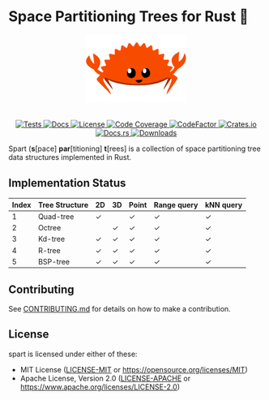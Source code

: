 # Space Partitioning Trees for Rust 🦀

<div align="center">
  <picture>
    <source media="(prefers-color-scheme: light)" srcset="assets/logos/rustacean-flat-happy.svg">
    <source media="(prefers-color-scheme: dark)" srcset="assets/logos/rustacean-flat-happy.svg">
    <img alt="spart logo" src="assets/logos/rustacean-flat-happy.svg" height="40%" width="40%">
  </picture>
</div>
<br>

<p align="center">
  <a href="https://github.com/habedi/spart/actions/workflows/tests.yml">
    <img alt="Tests" src="https://img.shields.io/github/actions/workflow/status/habedi/spart/tests.yml?label=Tests&style=flat&labelColor=555555&logo=github">
  </a>
  <a href="docs">
    <img alt="Docs" src="https://img.shields.io/badge/docs-latest-3776ab?style=flat&labelColor=555555&logo=readthedocs">
  </a>
  <a href="https://github.com/habedi/spart">
    <img alt="License" src="https://img.shields.io/badge/license-MIT%2FApache--2.0-007ec6?style=flat&labelColor=555555&logo=open-source-initiative">
  </a>
  <a href="https://codecov.io/gh/habedi/spart">
    <img alt="Code Coverage" src="https://img.shields.io/codecov/c/github/habedi/spart?style=flat&labelColor=555555&logo=codecov">
  </a>
  <a href="https://www.codefactor.io/repository/github/habedi/spart">
    <img alt="CodeFactor" src="https://img.shields.io/codefactor/grade/github/habedi/spart?style=flat&labelColor=555555&logo=codefactor">
  </a>
  <a href="https://crates.io/crates/spart">
    <img alt="Crates.io" src="https://img.shields.io/crates/v/spart.svg?style=flat&color=fc8d62&logo=rust">
  </a>
  <a href="https://docs.rs/spart">
    <img alt="Docs.rs" src="https://img.shields.io/badge/docs.rs-quadtree--zng--66c2a5?style=flat&labelColor=555555&logo=docs.rs">
  </a>
  <a href="https://crates.io/crates/spart">
    <img alt="Downloads" src="https://img.shields.io/crates/d/spart?style=flat&labelColor=555555&logo=rust">
  </a>
</p>

Spart (**s**[pace] **par**[titioning] **t**[rees] is a collection of space partitioning tree data structures
implemented in Rust.

## Implementation Status

| Index | Tree Structure | 2D | 3D | Point | Range query | kNN query |
|-------|----------------|----|----|-------|-------------|-----------|
| 1     | Quad-tree      | ✓  |    | ✓     | ✓           | ✓         |
| 2     | Octree         |    | ✓  | ✓     | ✓           | ✓         |
| 3     | Kd-tree        | ✓  | ✓  | ✓     | ✓           | ✓         |
| 4     | R-tree         | ✓  | ✓  | ✓     | ✓           | ✓         |
| 5     | BSP-tree       | ✓  | ✓  | ✓     | ✓           | ✓         |

## Contributing

See [CONTRIBUTING.md](CONTRIBUTING.md) for details on how to make a contribution.

## License

spart is licensed under either of these:

* MIT License ([LICENSE-MIT](LICENSE-MIT) or https://opensource.org/licenses/MIT)
* Apache License, Version 2.0 ([LICENSE-APACHE](LICENSE-APACHE) or https://www.apache.org/licenses/LICENSE-2.0)
